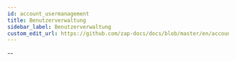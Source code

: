 ```yaml
---
id: account_usermanagement
title: Benutzerverwaltung
sidebar_label: Benutzerverwaltung
custom_edit_url: https://github.com/zap-docs/docs/blob/master/en/account_usermanagement.md
---
```


--